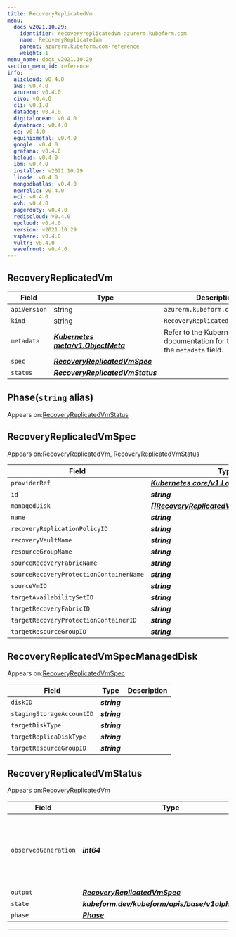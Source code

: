 ```yaml
---
title: RecoveryReplicatedVm
menu:
  docs_v2021.10.29:
    identifier: recoveryreplicatedvm-azurerm.kubeform.com
    name: RecoveryReplicatedVm
    parent: azurerm.kubeform.com-reference
    weight: 1
menu_name: docs_v2021.10.29
section_menu_id: reference
info:
  alicloud: v0.4.0
  aws: v0.4.0
  azurerm: v0.4.0
  civo: v0.4.0
  cli: v0.1.0
  datadog: v0.4.0
  digitalocean: v0.4.0
  dynatrace: v0.4.0
  ec: v0.4.0
  equinixmetal: v0.4.0
  google: v0.4.0
  grafana: v0.4.0
  hcloud: v0.4.0
  ibm: v0.4.0
  installer: v2021.10.29
  linode: v0.4.0
  mongodbatlas: v0.4.0
  newrelic: v0.4.0
  oci: v0.4.0
  ovh: v0.4.0
  pagerduty: v0.4.0
  rediscloud: v0.4.0
  upcloud: v0.4.0
  version: v2021.10.29
  vsphere: v0.4.0
  vultr: v0.4.0
  wavefront: v0.4.0
---
```


## RecoveryReplicatedVm
| Field | Type | Description |
| ------ | ----- | ----------- |
| `apiVersion` | string | `azurerm.kubeform.com/v1alpha1` |
|    `kind` | string | `RecoveryReplicatedVm` |
| `metadata` | ***[Kubernetes meta/v1.ObjectMeta](https://v1-18.docs.kubernetes.io/docs/reference/generated/kubernetes-api/v1.18/#objectmeta-v1-meta)***|Refer to the Kubernetes API documentation for the fields of the `metadata` field.|
| `spec` | ***[RecoveryReplicatedVmSpec](#recoveryreplicatedvmspec)***||
| `status` | ***[RecoveryReplicatedVmStatus](#recoveryreplicatedvmstatus)***||
## Phase(`string` alias)

Appears on:[RecoveryReplicatedVmStatus](#recoveryreplicatedvmstatus)

## RecoveryReplicatedVmSpec

Appears on:[RecoveryReplicatedVm](#recoveryreplicatedvm), [RecoveryReplicatedVmStatus](#recoveryreplicatedvmstatus)

| Field | Type | Description |
| ------ | ----- | ----------- |
| `providerRef` | ***[Kubernetes core/v1.LocalObjectReference](https://v1-18.docs.kubernetes.io/docs/reference/generated/kubernetes-api/v1.18/#localobjectreference-v1-core)***||
| `id` | ***string***||
| `managedDisk` | ***[[]RecoveryReplicatedVmSpecManagedDisk](#recoveryreplicatedvmspecmanageddisk)***| ***(Optional)*** |
| `name` | ***string***||
| `recoveryReplicationPolicyID` | ***string***||
| `recoveryVaultName` | ***string***||
| `resourceGroupName` | ***string***||
| `sourceRecoveryFabricName` | ***string***||
| `sourceRecoveryProtectionContainerName` | ***string***||
| `sourceVmID` | ***string***||
| `targetAvailabilitySetID` | ***string***| ***(Optional)*** |
| `targetRecoveryFabricID` | ***string***||
| `targetRecoveryProtectionContainerID` | ***string***||
| `targetResourceGroupID` | ***string***||
## RecoveryReplicatedVmSpecManagedDisk

Appears on:[RecoveryReplicatedVmSpec](#recoveryreplicatedvmspec)

| Field | Type | Description |
| ------ | ----- | ----------- |
| `diskID` | ***string***||
| `stagingStorageAccountID` | ***string***||
| `targetDiskType` | ***string***||
| `targetReplicaDiskType` | ***string***||
| `targetResourceGroupID` | ***string***||
## RecoveryReplicatedVmStatus

Appears on:[RecoveryReplicatedVm](#recoveryreplicatedvm)

| Field | Type | Description |
| ------ | ----- | ----------- |
| `observedGeneration` | ***int64***| ***(Optional)*** Resource generation, which is updated on mutation by the API Server.|
| `output` | ***[RecoveryReplicatedVmSpec](#recoveryreplicatedvmspec)***| ***(Optional)*** |
| `state` | ***kubeform.dev/kubeform/apis/base/v1alpha1.State***| ***(Optional)*** |
| `phase` | ***[Phase](#phase)***| ***(Optional)*** |
---
